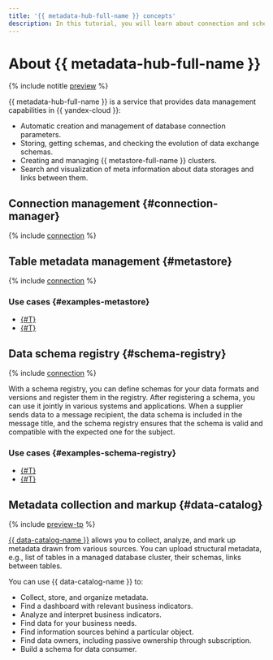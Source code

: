 ```yaml
---
title: '{{ metadata-hub-full-name }} concepts'
description: In this tutorial, you will learn about connection and schema registry.
---
```


# About {{ metadata-hub-full-name }}

{% include notitle [preview](../../_includes/note-preview.md) %}

{{ metadata-hub-full-name }} is a service that provides data management capabilities in {{ yandex-cloud }}:

* Automatic creation and management of database connection parameters.
* Storing, getting schemas, and checking the evolution of data exchange schemas.
* Creating and managing {{ metastore-full-name }} clusters.
* Search and visualization of meta information about data storages and links between them.

## Connection management {#connection-manager}

{% include [connection](../../_includes/metadata-hub/connection-definition.md) %}

## Table metadata management {#metastore}

{% include [connection](../../_includes/metadata-hub/metastore-definition.md) %}


### Use cases {#examples-metastore}

* [{#T}](../tutorials/metastore-import.md)
* [{#T}](../tutorials/sharing-tables.md)

## Data schema registry {#schema-registry}

{% include [connection](../../_includes/metadata-hub/schema-registry-definition.md) %}

With a schema registry, you can define schemas for your data formats and versions and register them in the registry. After registering a schema, you can use it jointly in various systems and applications. When a supplier sends data to a message recipient, the data schema is included in the message title, and the schema registry ensures that the schema is valid and compatible with the expected one for the subject.

### Use cases {#examples-schema-registry}

* [{#T}](../tutorials/managed-schema-registry.md)
* [{#T}](../tutorials/schema-registry-cdc-debezium-kafka.md)

## Metadata collection and markup {#data-catalog}

{% include [preview-tp](../../_includes/preview-tp.md) %}

[{{ data-catalog-name }}](data-catalog.md) allows you to collect, analyze, and mark up metadata drawn from various sources. You can upload structural metadata, e.g., list of tables in a managed database cluster, their schemas, links between tables.

You can use {{ data-catalog-name }} to:

* Collect, store, and organize metadata.
* Find a dashboard with relevant business indicators.
* Analyze and interpret business indicators.
* Find data for your business needs.
* Find information sources behind a particular object.
* Find data owners, including passive ownership through subscription.
* Build a schema for data consumer.